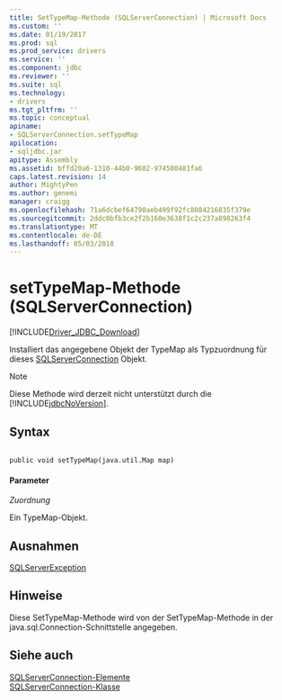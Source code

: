 ```yaml
---
title: SetTypeMap-Methode (SQLServerConnection) | Microsoft Docs
ms.custom: ''
ms.date: 01/19/2017
ms.prod: sql
ms.prod_service: drivers
ms.service: ''
ms.component: jdbc
ms.reviewer: ''
ms.suite: sql
ms.technology:
- drivers
ms.tgt_pltfrm: ''
ms.topic: conceptual
apiname:
- SQLServerConnection.setTypeMap
apilocation:
- sqljdbc.jar
apitype: Assembly
ms.assetid: bffd20a6-1310-44b0-9602-974500481fa6
caps.latest.revision: 14
author: MightyPen
ms.author: genemi
manager: craigg
ms.openlocfilehash: 71a6dcbef64790aeb499f92fc8084216835f379e
ms.sourcegitcommit: 2ddc0bfb3ce2f2b160e3638f1c2c237a898263f4
ms.translationtype: MT
ms.contentlocale: de-DE
ms.lasthandoff: 05/03/2018
---
```

# <a name="settypemap-method-sqlserverconnection"></a>setTypeMap-Methode (SQLServerConnection)
[!INCLUDE[Driver_JDBC_Download](../../../includes/driver_jdbc_download.md)]

  Installiert das angegebene Objekt der TypeMap als Typzuordnung für dieses [SQLServerConnection](../../../connect/jdbc/reference/sqlserverconnection-class.md) Objekt.  
  
> [!NOTE]  
>  Diese Methode wird derzeit nicht unterstützt durch die [!INCLUDE[jdbcNoVersion](../../../includes/jdbcnoversion_md.md)].  
  
## <a name="syntax"></a>Syntax  
  
```  
  
public void setTypeMap(java.util.Map map)  
```  
  
#### <a name="parameters"></a>Parameter  
 *Zuordnung*  
  
 Ein TypeMap-Objekt.  
  
## <a name="exceptions"></a>Ausnahmen  
 [SQLServerException](../../../connect/jdbc/reference/sqlserverexception-class.md)  
  
## <a name="remarks"></a>Hinweise  
 Diese SetTypeMap-Methode wird von der SetTypeMap-Methode in der java.sql.Connection-Schnittstelle angegeben.  
  
## <a name="see-also"></a>Siehe auch  
 [SQLServerConnection-Elemente](../../../connect/jdbc/reference/sqlserverconnection-members.md)   
 [SQLServerConnection-Klasse](../../../connect/jdbc/reference/sqlserverconnection-class.md)  
  
  
